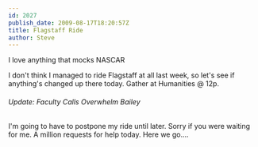 ```yaml
---
id: 2027
publish_date: 2009-08-17T18:20:57Z
title: Flagstaff Ride
author: Steve
---
```

  
I love anything that mocks NASCAR

I don't think I managed to ride Flagstaff at all last week, so let's see if anything's changed up there today. Gather at Humanities @ 12p.

###### Update: Faculty Calls Overwhelm Bailey

I'm going to have to postpone my ride until later. Sorry if you were waiting for me. A million requests for help today. Here we go....